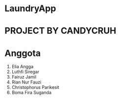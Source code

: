 # LaundryApp

# PROJECT BY CANDYCRUH 

# Anggota 
1. Elia Angga 
2. Luthfi Siregar
3. Fairuz Jamil 
4. Rian Nur Fauzi 
5. Christophorus Parikesit 
6. Boma Fira Suganda
